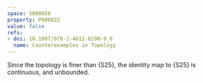 ```yaml
---
space: S000058
property: P000022
value: false
refs:
- doi: 10.1007/978-1-4612-6290-9_6
  name: Counterexamples in Topology
---
```


Since the topology is finer than {S25},
the identity map to {S25} is continuous, and unbounded.
